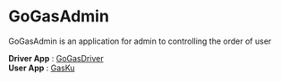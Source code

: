 # GoGasAdmin
GoGasAdmin is an application for admin to controlling the order of user

<b>Driver App</b> : <a href="https://github.com/fn-code/GoGasDriver/tree/master"> GoGasDriver</a> <br>
<b>User App</b> : <a href="https://github.com/fn-code/GasKu"> GasKu</a>
